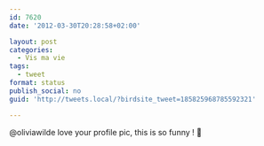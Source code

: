 ```yaml
---
id: 7620
date: '2012-03-30T20:28:58+02:00'

layout: post
categories:
  - Vis ma vie
tags:
  - tweet
format: status
publish_social: no
guid: 'http://tweets.local/?birdsite_tweet=185825968785592321'

---
```


@oliviawilde love your profile pic, this is so funny ! 🙂